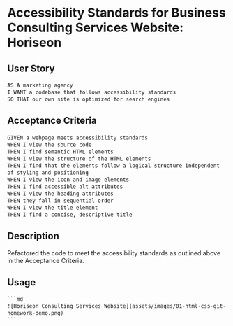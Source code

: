 # Accessibility Standards for Business Consulting Services Website: Horiseon

## User Story

```
AS A marketing agency
I WANT a codebase that follows accessibility standards
SO THAT our own site is optimized for search engines
```

## Acceptance Criteria

```
GIVEN a webpage meets accessibility standards
WHEN I view the source code
THEN I find semantic HTML elements
WHEN I view the structure of the HTML elements
THEN I find that the elements follow a logical structure independent of styling and positioning
WHEN I view the icon and image elements
THEN I find accessible alt attributes
WHEN I view the heading attributes
THEN they fall in sequential order
WHEN I view the title element
THEN I find a concise, descriptive title
```

## Description
Refactored the code to meet the accessibility standards as outlined above in the Acceptance Criteria.

## Usage

    ```md
    ![Horiseon Consulting Services Website](assets/images/01-html-css-git-homework-demo.png)
    ```
